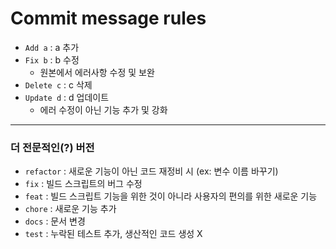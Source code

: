 # Commit message rules

- `Add a` : a 추가
- `Fix b` : b 수정
  - 원본에서 에러사항 수정 및 보완
- `Delete c` : c 삭제
- `Update d` : d 업데이트
  - 에러 수정이 아닌 기능 추가 및 강화

---

### 더 전문적인(?) 버전

- `refactor` : 새로운 기능이 아닌 코드 재정비 시 (ex: 변수 이름 바꾸기)
- `fix` : 빌드 스크립트의 버그 수정
- `feat` : 빌드 스크립트 기능을 위한 것이 아니라 사용자의 편의를 위한 새로운 기능
- `chore` : 새로운 기능 추가
- `docs` : 문서 변경
- `test` : 누락된 테스트 추가, 생산적인 코드 생성 X